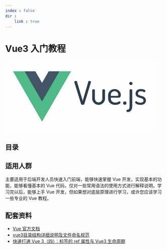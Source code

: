 ```yaml
---
index : false
dir :
    link : true
---
```

# Vue3 入门教程

![](../../../assets/readme/2024-04-10-16-21-21.png)

## 目录

<Catalog hideHeading='false'/>

## 适用人群

主要适用于后端开发人员快速入门前端，能够快速掌握 Vue 开发，实现基本的功能，能够看懂基本的 Vue 代码，仅对一些常用语法的使用方式进行解释说明，学习完以后，能够上手 Vue 开发，但如果想对底层原理进行学习，或许您应该学习一些专业的 Vue 教程。

## 配套资料

- [Vue 官方文档](https://cn.vuejs.org/)
- [vue3目录结构详细说明及文件命名规范](https://blog.csdn.net/Jo_liver/article/details/135392995)
- [快速打通 Vue 3（四）：标签的 ref 属性与 Vue3 生命周期](https://blog.csdn.net/weixin_74895237/article/details/135540926)